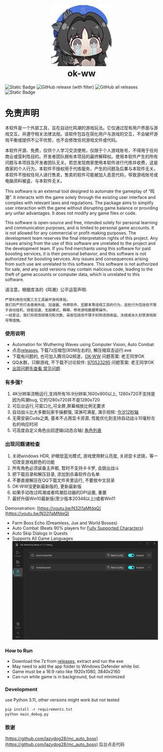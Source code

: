 <div align="center">
  <h1 align="center">
    <img src="icon.png" width="200"/>
    <br/>
    ok-ww
  </h1> 
</div>

![Static Badge](https://img.shields.io/badge/platfrom-Windows-blue?color=blue)
![GitHub release (with filter)](https://img.shields.io/github/v/release/ok-oldking/ok-wuthering-waves)
![GitHub all releases](https://img.shields.io/github/downloads/ok-oldking/ok-wuthering-waves/total)
![Static Badge](https://img.shields.io/badge/QQ%E7%BE%A4-970523295-purple)

# 免责声明
本软件是一个外部工具，旨在自动化鸣潮的游戏玩法。它仅通过现有用户界面与游戏交互，并遵守相关法律法规。该软件包旨在简化用户与游戏的交互，不会破坏游戏平衡或提供不公平优势，也不会修改任何游戏文件或代码。

本软件开源、免费，仅供个人学习交流使用，仅限于个人游戏账号，不得用于任何商业或营利性目的。开发者团队拥有本项目的最终解释权。使用本软件产生的所有问题与本项目及开发者团队无关。若您发现商家使用本软件进行代练并收费，这是商家的个人行为，本软件不授权用于代练服务，产生的问题及后果与本软件无关。本软件不授权任何人进行售卖，售卖的软件可能被加入恶意代码，导致游戏账号或电脑资料被盗，与本软件无关。

This software is an external tool designed to automate the gameplay of “鸣潮”. It interacts with the game solely through the existing user interface and complies with relevant laws and regulations. The package aims to simplify user interaction with the game without disrupting game balance or providing any unfair advantages. It does not modify any game files or code.

This software is open-source and free, intended solely for personal learning and communication purposes, and is limited to personal game accounts. It is not allowed for any commercial or profit-making purposes. The development team reserves the final interpretation rights of this project. Any issues arising from the use of this software are unrelated to the project and the development team. If you find merchants using this software for paid boosting services, it is their personal behavior, and this software is not authorized for boosting services. Any issues and consequences arising from such use are unrelated to this software. This software is not authorized for sale, and any sold versions may contain malicious code, leading to the theft of game accounts or computer data, which is unrelated to this software.

请注意，根据库洛的《鸣潮》公平运营声明:

```
严禁利用任何第三方工具破坏游戏体验。
我们将严厉打击使用外挂、加速器、作弊软件、宏脚本等违规工具的行为，这些行为包括但不限于自动挂机、技能加速、无敌模式、瞬移、修改游戏数据等操作。
一经查证，我们将视违规情况和次数，采取包括但不限于扣除违规收益、冻结或永久封禁游戏账号等措施。
```

### 使用说明

* Automation for Wuthering Waves using Computer Vision, Auto Combat
* 点击[releases](https://github.com/ok-oldking/ok-wuthering-waves/releases), 下载7z压缩包(80M左右的), 解压缩双击运行.exe
* 下载有问题的, 也可加入腾讯QQ频道，[OK-WW](https://pd.qq.com/s/2jhl3oogp) 问题答案: 老王同学OK
* QQ水群，只聊游戏, 不下载不讨论软件: [970523295](https://qm.qq.com/q/qMezq2IDGU) 问题答案: 老王同学OK
* [出现问题先查看,常见问题](readme/faq.md)

### 有多强?

1. 4K分辨率流畅运行,支持所有16:9分辨率,1600x900以上, 1280x720不支持是因为鸣潮bug, 它的1280x720并不是1280x720
2. 可后台运行,可窗口化,可全屏,屏幕缩放比例无要求
3. 自动战斗比大多数玩家手操都强, 深渊可满星, 演示视频: [今汐12秒轴](https://www.bilibili.com/video/BV1Hx4y1t7NP/)
4. 无需安装Cuda之类, 基本不占用显卡资源, 性能优化到支持自动战斗10毫秒左右的响应时间
5. 可高度自定义角色出招逻辑(动态合轴) [角色列表](src/char)

### 出现问题请检查

1. 关闭windows HDR, 护眼低蓝光模式, 游戏使用默认亮度, 关闭显卡滤镜，等一切改变游戏颜色的功能
2. 所有角色必须装备主声骸, 暂时不支持卡卡罗, 会跳出战斗
3. 把下载目录和解压目录, 添加到杀毒软件白名单.
4. 不要直接解压在QQ下载文件夹里运行, 不要放中文目录
5. OK-WW没更新最新版的, 更新最新版
6. 如果手动改过鸣潮或者鸣潮启动器的DPI设置, 重置
7. 最好升级Win10最新版(至少版本20348以上)或者Win11

Demonstration: [https://youtu.be/N32I1aMfdqQ](https://youtu.be/N32I1aMfdqQ)

* Farm Boss Echo (Dreamless, Jue and World Bosses)
* Auto Combat (Beats 90% players for [Fully Supported Characters](src/char))
* Auto Skip Dialogs in Quests
* Supports All Game Languages
  ![img.png](readme/img.png)

### How to Run

* Download the 7z from [releases](https://github.com/ok-oldking/ok-wuthering-waves/releases), extract and run the exe
* May need to add the app folder to Windows Defender white list.
* Game must be a 16:9 ratio like 1920x1080, 3840x2160
* Can run while game is in background, but not minimized

### Development

use Python 3.11, other versions might work but not tested

```
pip install -r requirements.txt
python main_debug.py
```

### 致谢

[https://github.com/lazydog28/mc_auto_boss](https://github.com/lazydog28/mc_auto_boss) 后台点击代码
  
